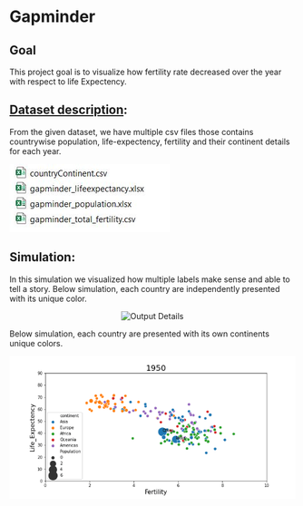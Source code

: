 # Gapminder

## Goal
This project goal is to visualize how fertility rate decreased over the year with respect to life Expectency.

## [Dataset description](https://github.com/rashed2940/gapminder/tree/main/data):
From the given dataset, we have multiple csv files those contains countrywise population, life-expectency, fertility and their continent details for each year. 

<p align="left">
  <img src="data/file_details.JPG"   title = "File Details">
</p>

## Simulation:
In this simulation we visualized how multiple labels make sense and able to tell a story.
Below simulation, each country are independently presented with its unique color.

<p align="center">
  <img src="data/output.gif"   title = "Output Details">
</p>

Below simulation, each country are presented with its own continents unique colors.

<p align="center">
  <img src="data/test1.gif"   title = "Output Details">
</p>
